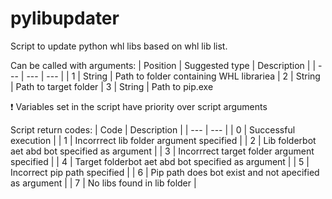 # pylibupdater
Script to update python whl libs based on whl lib list.

Can be called with arguments:
| Position | Suggested type | Description |
| --- | --- | --- |
| 1 | String | Path to folder containing WHL librariea
| 2 | String | Path to target folder
| 3 | String | Path to pip.exe


:exclamation: Variables set in the script have priority over script arguments

Script return codes:
| Code | Description |
| --- | --- |
| 0 | Successful execution |
| 1 | Incorrrect lib folder argument specified |
| 2 | Lib folderbot aet abd bot specified as argument |
| 3 | Incorrrect target folder argument specified  |
| 4 | Target folderbot aet abd bot specified as argument |
| 5 | Incorrect pip path specified |
| 6 | Pip path does bot exist and not apecified as argument |
| 7 | No libs found in lib folder |
